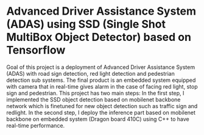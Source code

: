 # Advanced Driver Assistance System (ADAS) using SSD (Single Shot MultiBox Object Detector) based on Tensorflow

Goal of this project is a deployment of Advanced Driver Assistance System (ADAS) with road sign detection, red light detection 
and pedestrian detection sub systems. 
The final product is an embedded system equipped with camera that in real-time gives alarm in the case of facing red light, 
stop sign and pedestrian. 
This project has two main steps: 
In the first step, I implemented the SSD object detection based on mobilenet backbone network which is finetuned for new 
object detection such as traffic sign and redlight.
In the second step, I deploy the inference part based on mobilenet backbone on embedded system (Dragon board 410C) using C++ to 
have real-time performance. 



